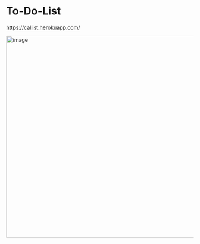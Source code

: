 ﻿# To-Do-List
https://callist.herokuapp.com/


<img width="542" alt="image" src="https://user-images.githubusercontent.com/92727907/147957933-2217cbc5-10bd-457f-946e-30c06419911d.png">
